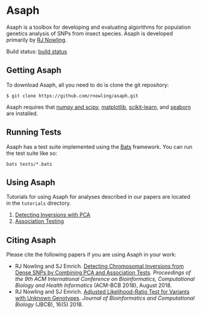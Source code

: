 # Asaph
Asaph is a toolbox for developing and evaluating algorithms for population genetics analysis of SNPs from insect species.  Asaph is developed primarily by [RJ Nowling](http://rnowling.github.io/).

Build status: [build status](https://travis-ci.com/rnowling/asaph.svg?branch=plos-one)

## Getting Asaph
To download Asaph, all you need to do is clone the git repository:

    $ git clone https://github.com/rnowling/asaph.git

Asaph requires that [numpy and scipy](http://www.numpy.org/), [matplotlib](http://matplotlib.org/), [scikit-learn](http://scikit-learn.org/stable/), and [seaborn](https://seaborn.pydata.org/index.html) are installed.

## Running Tests
Asaph has a test suite implemented using the [Bats](https://github.com/sstephenson/bats) framework.  You can run the test suite like so:

    bats tests/*.bats

## Using Asaph

Tutorials for using Asaph for analyses described in our papers are located in the `tutorials` directory.

1. [Detecting Inversions with PCA](tutorials/detecting-inversions-with-pca.md)
2. [Association Testing](tutorials/association-testing.md)

## Citing Asaph
Please cite the following papers if you are using Asaph in your work:

* RJ Nowling and SJ Emrich. [Detecting Chromosomal Inversions from Dense SNPs by Combining PCA and Association Tests](/publications/ACMBCB_2018.pdf). *Proceedings of the 9th ACM International Conference on Bioinformatics, Computational Biology and Health Informatics* (ACM-BCB 2018), August 2018.
* RJ Nowling and SJ Emrich. [Adjusted Likelihood-Ratio Test for Variants with Unknown Genotypes](https://www.worldscientific.com/doi/10.1142/S0219720018400206). *Journal of Bioinformatics and Computational Biology* (JBCB), 16(5) 2018.


